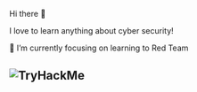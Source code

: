 Hi there 👋

I love to learn anything about cyber security!

🌱 I’m currently focusing on learning to  Red Team 


## <img src="https://tryhackme-badges.s3.amazonaws.com/kokurate.png" alt="TryHackMe">


<!--
**kokurate/kokurate** is a ✨ _special_ ✨ repository because its `README.md` (this file) appears on your GitHub profile.

Here are some ideas to get you started:

- 🔭 I’m currently working on ...
- 🌱 I’m currently learning ...
- 👯 I’m looking to collaborate on ...
- 🤔 I’m looking for help with ...
- 💬 Ask me about ...
- 📫 How to reach me: ...
- 😄 Pronouns: ...
- ⚡ Fun fact: ...
-->
